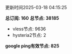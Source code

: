更新时间2025-03-18 04:15:25

**总订阅: 160**
**总节点: 38185**
- vless节点: 9636
- hysteria2节点: 2

**google ping有效节点: 825**
